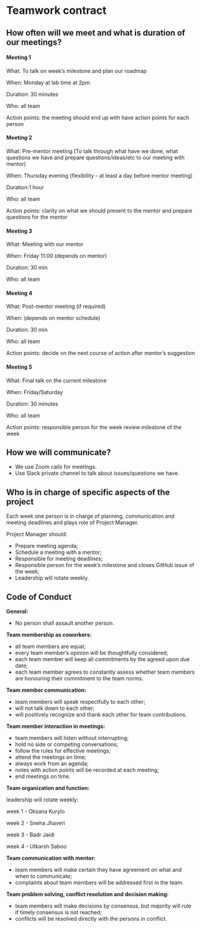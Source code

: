 # Teamwork contract


## How often will we meet and what is duration of our meetings? 

#### Meeting 1

  What: To talk on week’s milestone and plan our roadmap

  When: Monday at lab time at 2pm

  Duration:  30 minutes

  Who: all team

  Action points: the meeting should end up with have action points for each person

#### Meeting 2

  What: Pre-mentor meeting (To talk through what have we done, what questions we have and prepare questions/ideas/etc to our meeting with mentor)

  When: Thursday evening (flexibility - at least a day before mentor meeting)

  Duration:1 hour

  Who: all team

  Action points: clarity on what we should present to the mentor and prepare questions for the mentor


#### Meeting 3

  What: Meeting with our mentor

  When: Friday 11:00 (depends on mentor)

  Duration: 30 min

  Who: all team


#### Meeting 4

  What: Post-mentor meeting (if required)

  When: (depends on mentor schedule)

  Duration: 30 min

  Who: all team

  Action points: decide on the next course of action after mentor’s suggestion


#### Meeting 5

  What: Final talk on the current milestone

  When: Friday/Saturday

  Duration: 30 minutes

  Who: all team

  Action points: responsible person for the week review milestone of the week


## How we will communicate?

- We use Zoom calls for meetings.
- Use Slack private channel to talk about issues/questions we have.


## Who is in charge of specific aspects of the project

Each week one person is in charge of planning, communication and meeting deadlines and plays role of Project Manager.


Project Manager should:
- Prepare meeting agenda;
- Schedule a meeting with a mentor;
- Responsible for meeting deadlines;
- Responsible person for the week’s milestone and closes GitHub issue of the week;
- Leadership will rotate weekly.

## Code of Conduct

**General:** 
- No person shall assault another person.

**Team membership as coworkers:**
- all team members are equal; 
- every team member’s opinion will be thoughtfully considered; 
- each team member will keep all commitments by the agreed upon due date; 
- each team member agrees to constantly assess whether team members are honouring their commitment to the team norms. 

**Team member communication:** 
- team members will speak respectfully to each other; 
- will not talk down to each other; 
- will positively recognize and thank each other for team contributions. 

**Team member interaction in meetings:** 
- team members will listen without interrupting; 
- hold no side or competing conversations; 
- follow the rules for effective meetings; 
- attend the meetings on time; 
- always work from an agenda; 
- notes with action points will be recorded at each meeting; 
- end meetings on time. 

**Team organization and function:**

leadership will rotate weekly:

week 1 - Oksana Kurylo

week 2 - Sneha Jhaveri 

week 3 - Badr Jaidi

week 4 - Utkarsh Saboo

**Team communication with mentor:** 
- team members will make certain they have agreement on what and when to communicate; 
- complaints about team members will be addressed first in the team.  

**Team problem solving, conflict resolution and decision making:** 
- team members will make decisions by consensus, but majority will rule if timely consensus is not reached; 
- conflicts will be resolved directly with the persons in conflict. 
